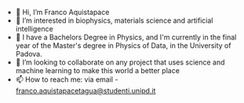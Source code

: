 - 👋 Hi, I’m Franco Aquistapace
- 👀 I’m interested in biophysics, materials science and artificial intelligence 
- 🌱 I have a Bachelors Degree in Physics, and I'm currently in the final year of the Master's degree in Physics of Data, in the University of Padova.
- 💞️ I’m looking to collaborate on any project that uses science and machine learning to make this world a better place
- 📫 How to reach me: via email - franco.aquistapacetagua@studenti.unipd.it

<!---
FrancoAquistapace/FrancoAquistapace is a ✨ special ✨ repository because its `README.md` (this file) appears on your GitHub profile.
You can click the Preview link to take a look at your changes.
--->
